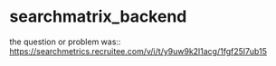 # searchmatrix_backend

the question or problem was::
https://searchmetrics.recruitee.com/v/i/t/y9uw9k2l1acg/1fgf25l7ub15
